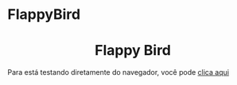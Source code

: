 # FlappyBird
<h1 align="center"> Flappy Bird </h1>
Para está testando diretamente do navegador, você pode <a href="https://flappy.drestranho.repl.co">clica aqui</a>
